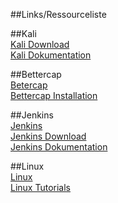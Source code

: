 ##Links/Ressourceliste

##Kali  
[Kali Download](https://www.kali.org/get-kali/#kali-platforms)  
[Kali Dokumentation](https://www.kali.org/docs/)  

##Bettercap  
[Betercap](https://www.bettercap.org)  
[Bettercap Installation](https://www.bettercap.org/installation/)  

##Jenkins  
[Jenkins](https://www.jenkins.io)  
[Jenkins Download](https://www.jenkins.io/download/)  
[Jenkins Dokumentation](https://www.jenkins.io/doc/)  

##Linux  
[Linux](https://www.linux.org)  
[Linux Tutorials](https://www.linux.org/forums/#linux-tutorials.122)  

